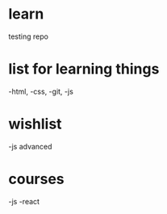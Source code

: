 # learn
testing repo

# list for learning things

-html,
-css,
-git,
-js 

# wishlist

-js advanced

# courses

-js
-react